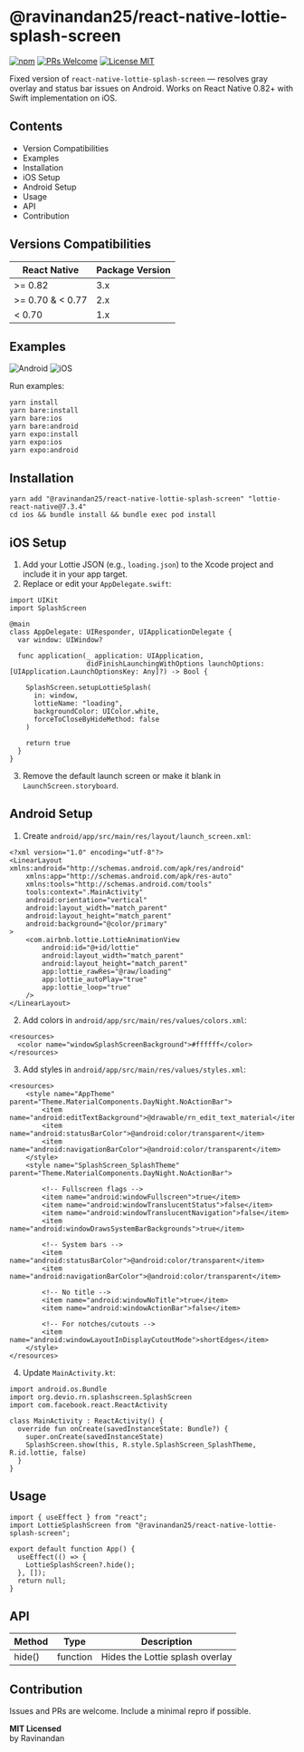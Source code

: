 # @ravinandan25/react-native-lottie-splash-screen

[![npm](https://img.shields.io/badge/npm-@ravinandan25/react--native--lottie--splash--screen-blue)](https://www.npmjs.com/package/@ravinandan25/react-native-lottie-splash-screen)
[![PRs Welcome](https://img.shields.io/badge/PRs-Welcome-brightgreen.svg)](https://github.com/ravinandan25/react-native-lottie-splash-screen/pulls)
[![License MIT](https://img.shields.io/badge/license-MIT-orange.svg)](https://opensource.org/licenses/MIT)

Fixed version of `react-native-lottie-splash-screen` — resolves gray overlay and status bar issues on Android. Works on React Native 0.82+ with Swift implementation on iOS.

## Contents
- Version Compatibilities
- Examples
- Installation
- iOS Setup
- Android Setup
- Usage
- API
- Contribution

## Versions Compatibilities
| React Native | Package Version |
|---|---|
| >= 0.82 | 3.x |
| >= 0.70 & < 0.77 | 2.x |
| < 0.70 | 1.x |

## Examples
![Android](screenshot/Lottie-Splash-Screen-Android.gif)
![iOS](screenshot/Lottie-Splash-Screen-IOS.gif)

Run examples:

```
yarn install
yarn bare:install
yarn bare:ios
yarn bare:android
yarn expo:install
yarn expo:ios
yarn expo:android
```

## Installation
```
yarn add "@ravinandan25/react-native-lottie-splash-screen" "lottie-react-native@7.3.4"
cd ios && bundle install && bundle exec pod install
```

## iOS Setup
1. Add your Lottie JSON (e.g., `loading.json`) to the Xcode project and include it in your app target.  
2. Replace or edit your `AppDelegate.swift`:

```
import UIKit
import SplashScreen

@main
class AppDelegate: UIResponder, UIApplicationDelegate {
  var window: UIWindow?

  func application(_ application: UIApplication,
                   didFinishLaunchingWithOptions launchOptions: [UIApplication.LaunchOptionsKey: Any]?) -> Bool {

    SplashScreen.setupLottieSplash(
      in: window,
      lottieName: "loading",
      backgroundColor: UIColor.white,
      forceToCloseByHideMethod: false
    )

    return true
  }
}
```

3. Remove the default launch screen or make it blank in `LaunchScreen.storyboard`.

## Android Setup
1. Create `android/app/src/main/res/layout/launch_screen.xml`:

```
<?xml version="1.0" encoding="utf-8"?>
<LinearLayout xmlns:android="http://schemas.android.com/apk/res/android"
    xmlns:app="http://schemas.android.com/apk/res-auto"
    xmlns:tools="http://schemas.android.com/tools"
    tools:context=".MainActivity"
    android:orientation="vertical"
    android:layout_width="match_parent"
    android:layout_height="match_parent"
    android:background="@color/primary"
>
    <com.airbnb.lottie.LottieAnimationView
        android:id="@+id/lottie"
        android:layout_width="match_parent"
        android:layout_height="match_parent"
        app:lottie_rawRes="@raw/loading"
        app:lottie_autoPlay="true"
        app:lottie_loop="true"
    />
</LinearLayout>

```

2. Add colors in `android/app/src/main/res/values/colors.xml`:

```
<resources>
  <color name="windowSplashScreenBackground">#ffffff</color>
</resources>
```

3. Add styles in `android/app/src/main/res/values/styles.xml`:

```
<resources>
    <style name="AppTheme" parent="Theme.MaterialComponents.DayNight.NoActionBar">
        <item name="android:editTextBackground">@drawable/rn_edit_text_material</item>
        <item name="android:statusBarColor">@android:color/transparent</item>
        <item name="android:navigationBarColor">@android:color/transparent</item>
    </style>
    <style name="SplashScreen_SplashTheme" parent="Theme.MaterialComponents.DayNight.NoActionBar">      

        <!-- Fullscreen flags -->
        <item name="android:windowFullscreen">true</item>
        <item name="android:windowTranslucentStatus">false</item>
        <item name="android:windowTranslucentNavigation">false</item>
        <item name="android:windowDrawsSystemBarBackgrounds">true</item>

        <!-- System bars -->
        <item name="android:statusBarColor">@android:color/transparent</item>
        <item name="android:navigationBarColor">@android:color/transparent</item>

        <!-- No title -->
        <item name="android:windowNoTitle">true</item>
        <item name="android:windowActionBar">false</item>

        <!-- For notches/cutouts -->
        <item name="android:windowLayoutInDisplayCutoutMode">shortEdges</item>
    </style>
</resources>
```

4. Update `MainActivity.kt`:

```
import android.os.Bundle
import org.devio.rn.splashscreen.SplashScreen
import com.facebook.react.ReactActivity

class MainActivity : ReactActivity() {
  override fun onCreate(savedInstanceState: Bundle?) {
    super.onCreate(savedInstanceState)
    SplashScreen.show(this, R.style.SplashScreen_SplashTheme, R.id.lottie, false)
  }
}
```

## Usage
```
import { useEffect } from "react";
import LottieSplashScreen from "@ravinandan25/react-native-lottie-splash-screen";

export default function App() {
  useEffect(() => {
    LottieSplashScreen?.hide();
  }, []);
  return null;
}
```

## API
| Method | Type | Description |
|--------|------|-------------|
| hide() | function | Hides the Lottie splash overlay |

## Contribution
Issues and PRs are welcome. Include a minimal repro if possible.

**MIT Licensed**  
by Ravinandan
